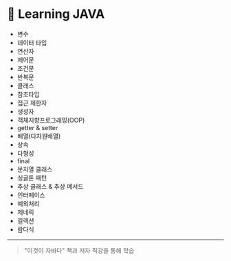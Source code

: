 # 📖 Learning JAVA
* 변수
* 데이터 타입
* 연산자
* 제어문
* 조건문
* 반복문
* 클래스
* 참조타입
* 접근 제한자
* 생성자
* 객체지향프로그래밍(OOP)
* getter & setter
* 배열(다차원배열)
* 상속
* 다형성
* final
* 문자열 클래스
* 싱글톤 패턴
* 추상 클래스 & 추상 메서드
* 인터페이스
* 예외처리
* 제네릭
* 컬렉션
* 람다식

---

> "이것이 자바다" 책과 저자 직강을 통해 학습
